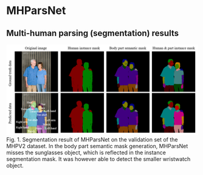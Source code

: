 # MHParsNet

## Multi-human parsing (segmentation) results
![Figure 2. Application algorithm](segmentation_result.png)
Fig. 1. Segmentation result of MHParsNet on the validation set of the MHPV2 dataset. In the body part semantic mask
generation, MHParsNet misses the sunglasses object, which is reflected in the instance segmentation mask. It was however able
to detect the smaller wristwatch object.
